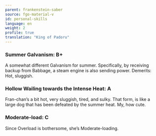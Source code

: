 ```yaml
---
parent: frankenstein-saber
source: fgo-material-v
id: personal-skills
language: en
weight: 2
profile: true
translation: "King of Padoru"
---
```


### Summer Galvanism: B+

A somewhat different Galvanism for summer.
Specifically, by receiving backup from Babbage, a steam engine is also sending power.
Demerits: Hot, sluggish.

### Hollow Wailing towards the Intense Heat: A

Fran-chan’s a bit hot, very sluggish, tired, and sulky.
That form, is like a large dog that has been defeated by the summer heat.
My, how cute.

### Moderate-load: C

Since Overload is bothersome, she’s Moderate-loading.

